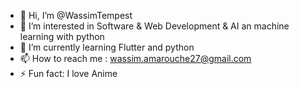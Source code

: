 - 👋 Hi, I’m @WassimTempest
- 👀 I’m interested in Software & Web Development & AI an machine learning with python
- 🌱 I’m currently learning Flutter and python
- 📫 How to reach me : wassim.amarouche27@gmail.com
- ⚡ Fun fact: I love Anime

<!---
WassimTempest/WassimTempest is a ✨ special ✨ repository because its `README.md` (this file) appears on your GitHub profile.
You can click the Preview link to take a look at your changes.
--->
